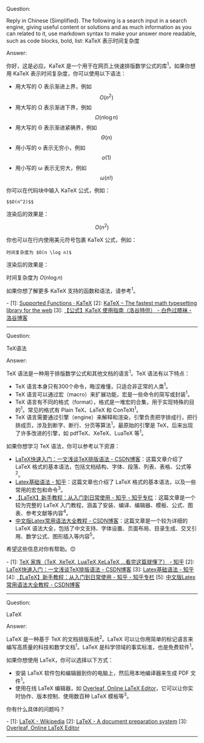 Question:

Reply in Chinese (Simplified).
The following is a search input in a search engine, giving useful content or solutions and as much information as you can related to it, use markdown syntax to make your answer more readable, such as code blocks, bold, list:
KaTeX 表示时间复杂度

Answer:

你好，这是必应。KaTeX 是一个用于在网页上快速排版数学公式的库<sup>1</sup>。如果你想用 KaTeX 表示时间复杂度，你可以使用以下语法：

- 用大写的 O 表示渐进上界，例如 $$O(n^2)$$
- 用大写的 Ω 表示渐进下界，例如 $$\Omega(n \log n)$$
- 用大写的 Θ 表示渐进紧确界，例如 $$\Theta(n)$$
- 用小写的 o 表示无穷小，例如 $$o(1)$$
- 用小写的 ω 表示无穷大，例如 $$\omega(n!)$$

你可以在代码块中输入 KaTeX 公式，例如：

```
$$O(n^2)$$
```

渲染后的效果是：

$$O(n^2)$$

你也可以在行内使用美元符号包裹 KaTeX 公式，例如：

```
时间复杂度为 $O(n \log n)$
```

渲染后的效果是：

时间复杂度为 $O(n \log n)$

如果你想了解更多 KaTeX 支持的函数和语法，请参考<sup>1</sup>。

\-
\[1]: [Supported Functions · KaTeX](https://katex.org/docs/supported.html)
\[2]: [KaTeX – The fastest math typesetting library for the web](https://katex.org/)
\[3]: [【公式】KaTeX 使用指南（洛谷特供） - 白色过膝袜 - 洛谷博客](https://www.luogu.com.cn/blog/over-knee-socks/latex-gong-shi-tai-quan-fixed)

<hr/>

Question:

TeX语法

Answer:

TeX 语法是一种用于排版数学公式和其他文档的语言<sup>1</sup>。TeX 语法有以下特点：

- TeX 语言本身只有300个命令，晦涩难懂，只适合非正常的人类<sup>1</sup>。
- TeX 语言可以通过宏（macro）来扩展功能，宏是一些命令的简写或封装<sup>1</sup>。
- TeX 语言有不同的格式（format），格式是一堆宏的合集，用于实现特殊的目的<sup>1</sup>。常见的格式有 Plain TeX、LaTeX 和 ConTeXt<sup>1</sup>。
- TeX 语言需要通过引擎（engine）来解释和渲染，引擎负责把字排成行，把行排成页，涉及到断字、断行、分页等算法<sup>1</sup>。最原始的引擎是 TeX，后来出现了许多改进的引擎，如 pdfTeX、XeTeX、LuaTeX 等<sup>1</sup>。

如果你想学习 TeX 语法，你可以参考以下资源：

- [LaTeX快速入门：一文浅谈TeX排版语法 - CSDN博客](https://blog.csdn.net/qingdujun/article/details/80805613)：这篇文章介绍了 LaTeX 格式的基本语法，包括文档结构、字体、段落、列表、表格、公式等<sup>2</sup>。
- [Latex基础语法 - 知乎](https://zhuanlan.zhihu.com/p/52347414)：这篇文章也介绍了 LaTeX 格式的基本语法，以及一些常用的宏包和命令<sup>3</sup>。
- [【LaTeX】新手教程：从入门到日常使用 - 知乎 - 知乎专栏](https://zhuanlan.zhihu.com/p/456055339)：这篇文章是一个较为完整的 LaTeX 入门教程，涵盖了安装、编译、编辑器、模板、公式、图表、参考文献等内容<sup>4</sup>。
- [中文版Latex常用语法大全教程 - CSDN博客](https://blog.csdn.net/tianzong2019/article/details/106521432)：这篇文章是一个较为详细的 LaTeX 语法大全，包括了中文支持、字体设置、页面布局、目录生成、交叉引用、数学公式、图形插入等内容<sup>5</sup>。

希望这些信息对你有帮助。😊

\-
\[1]: [TeX 家族（TeX, XeTeX, LuaTeX,XeLaTeX …看完这篇就懂了） - 知乎](https://zhuanlan.zhihu.com/p/248669482)
\[2]: [LaTeX快速入门：一文浅谈TeX排版语法 - CSDN博客](https://blog.csdn.net/qingdujun/article/details/80805613)
\[3]: [Latex基础语法 - 知乎](https://zhuanlan.zhihu.com/p/52347414)
\[4]: [【LaTeX】新手教程：从入门到日常使用 - 知乎 - 知乎专栏](https://zhuanlan.zhihu.com/p/456055339)
\[5]: [中文版Latex常用语法大全教程 - CSDN博客](https://blog.csdn.net/tianzong2019/article/details/106521432)

<hr/>

Question:

LaTeX

Answer:

LaTeX 是一种基于 TeX 的文档排版系统<sup>2</sup>。LaTeX 可以让你用简单的标记语言来编写高质量的科技和数学文档<sup>1</sup>。LaTeX 是科学领域的事实标准，也是免费软件<sup>1</sup>。

如果你想使用 LaTeX，你可以选择以下方式：

- 安装 LaTeX 软件包和编辑器到你的电脑上，然后用本地编译器来生成 PDF 文件<sup>1</sup>。
- 使用在线 LaTeX 编辑器，如 [Overleaf, Online LaTeX Editor](https://www.overleaf.com/)，它可以让你实时协作、版本控制、使用数百种 LaTeX 模板等<sup>3</sup>。

你有什么具体的问题吗？

\-
\[1]: [LaTeX - Wikipedia](https://en.wikipedia.org/wiki/LaTeX)
\[2]: [LaTeX - A document preparation system](https://www.latex-project.org/)
\[3]: [Overleaf, Online LaTeX Editor](https://www.overleaf.com/)

<hr/>

